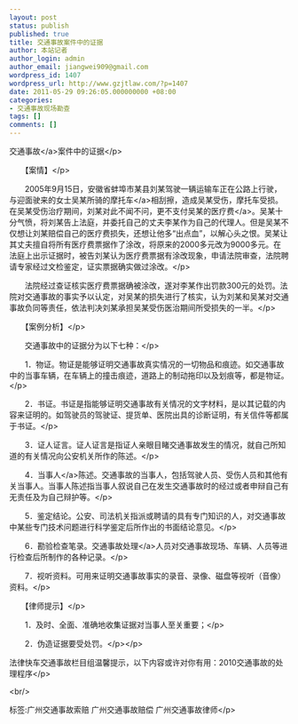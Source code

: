 ```yaml
---
layout: post
status: publish
published: true
title: 交通事故案件中的证据
author: 本站记者
author_login: admin
author_email: jiangwei909@gmail.com
wordpress_id: 1407
wordpress_url: http://www.gzjtlaw.com/?p=1407
date: 2011-05-29 09:26:05.000000000 +08:00
categories:
- 交通事故现场勘查
tags: []
comments: []
---
```

<p><p><p><a>交通事故<&#47;a>案件中的证据<&#47;p><p>　　【案情】<&#47;p><p>　　2005年9月15日，安徽省蚌埠市某县刘某驾驶一辆运输车正在公路上行驶，与迎面驶来的女士吴某所骑的<a>摩托车<&#47;a>相刮擦，造成吴某受伤，摩托车受损。在吴某受伤治疗期间，刘某对此不闻不问，更不支付吴某的<a>医疗费<&#47;a>。吴某十分气愤，将刘某告上法庭，并委托自己的丈夫李某作为自己的代理人。但是吴某不仅想让刘某赔偿自己的医疗费损失，还想让他多&ldquo;出点血&rdquo;，以解心头之恨。吴某让其丈夫擅自将所有医疗费票据作了涂改，将原来的2000多元改为9000多元。在法庭上出示证据时，被告刘某认为医疗费票据有涂改现象，申请法院审查，法院聘请专家经过文检鉴定，证实票据确实做过涂改。<&#47;p><p>　　法院经过查证核实医疗费票据确被涂改，遂对李某作出罚款300元的处罚。法院对交通事故的事实予以认定，对吴某的损失进行了核实，认为刘某和吴某对交通事故负同等责任，依法判决刘某承担吴某受伤医治期间所受损失的一半。<&#47;p><p>　　【案例分析】<&#47;p><p>　　交通事故中的证据分为以下七种：<&#47;p><p>　　1．物证。物证是能够证明交通事故真实情况的一切物品和痕迹。如交通事故中的当事车辆，在车辆上的撞击痕迹，道路上的制动拖印以及划痕等，都是物证。<&#47;p><p>　　2．书证。书证是指能够证明交通事故有关情况的文字材料，是以其记载的内容来证明的。如驾驶员的驾驶证、提货单、医院出具的诊断证明，有关信件等都属于书证。<&#47;p><p>　　3．证人证言。证人证言是指证人亲眼目睹交通事故发生的情况，就自己所知道的有关情况向公安机关所作的陈述。<&#47;p><p>　　4．<a>当事人<&#47;a>陈述。交通事故的当事人，包括驾驶人员、受伤人员和其他有关当事人。当事人陈述指当事人叙说自己在发生交通事故时的经过或者申辩自己有无责任及为自己辩护等。<&#47;p><p>　　5．鉴定结论。公安、司法机关指派或聘请的具有专门知识的人，对交通事故中某些专门技术问题进行科学鉴定后所作出的书面结论意见。<&#47;p><p>　　6．勘验检查笔录。<a>交通事故处理<&#47;a>人员对交通事故现场、车辆、人员等进行检查后所制作的各种记录。<&#47;p><p>　　7．视听资料。可用来证明交通事故事实的录音、录像、磁盘等视听（音像）资料。<&#47;p><p>　　【律师提示】<&#47;p><p>　　1．及时、全面、准确地收集证据对当事人至关重要；<&#47;p><p>　　2．伪造证据要受处罚。<&#47;p><&#47;p><p>法律快车交通事故栏目组温馨提示，以下内容或许对你有用：<a>2010交通事故的处理程序<&#47;p><br&#47;><p>标签:广州交通事故索赔 广州交通事故赔偿 广州交通事故律师<&#47;p>
